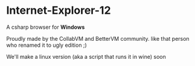 # Internet-Explorer-12
A csharp browser for <b>Windows</b>

Proudly made by the CollabVM and BetterVM community. like that person who renamed it to ugly edition ;)

We'll make a linux version (aka a script that runs it in wine) soon
